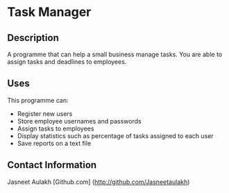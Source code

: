 # Task Manager

## Description
A programme that can help a small business manage tasks. You are able to assign tasks and deadlines to employees.

## Uses 
This programme can:
* Register new users
* Store employee usernames and passwords
* Assign tasks to employees
* Display statistics such as percentage of tasks assigned to each user
* Save reports on a text file

## Contact Information
Jasneet Aulakh [Github.com] (http://github.com/Jasneetaulakh)
